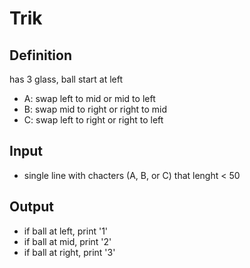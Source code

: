 # Trik
## Definition
has 3 glass, ball start at left
- A: swap left to mid or mid to left
- B: swap mid to right or right to mid
- C: swap left to right or right to left

## Input
- single line with chacters (A, B, or C) that lenght < 50

## Output
- if ball at left, print '1'
- if ball at mid, print '2'
- if ball at right, print '3'